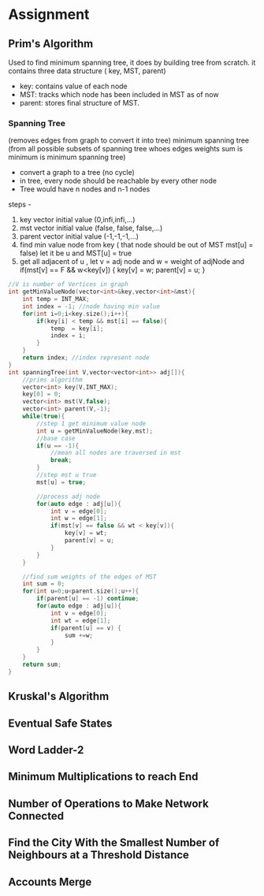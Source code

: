 # Assignment

## Prim's Algorithm

Used to find minimum spanning tree, it does by building tree from scratch. it contains three data structure ( key, MST, parent)

- key: contains value of each node
- MST: tracks which node has been included in MST as of now
- parent: stores final structure of MST.

### Spanning Tree

(removes edges from graph to convert it into tree)
minimum spanning tree (from all possible subsets of spanning tree whoes edges weights sum is minimum is minimum spanning tree)

- convert a graph to a tree (no cycle)
- in tree, every node should be reachable by every other node
- Tree would have n nodes and n-1 nodes

steps -

1. key vector initial value (0,infi,infi,...)
2. mst vector initial value (false, false, false,...)
3. parent vector initial value (-1,-1,-1,...)
4. find min value node from key ( that node should be out of MST mst[u] = false) let it be u and MST[u] = true
5. get all adjacent of u , let v = adj node and w = weight of adjNode and if(mst[v] == F && w<key[v]) {
    key[v] = w;
    parent[v] = u;
}

```cpp
//V is number of Vertices in graph
int getMinValueNode(vector<int>&key,vector<int>&mst){
    int temp = INT_MAX;
    int index = -1; //node having min value
    for(int i=0;i<key.size();i++){
        if(key[i] < temp && mst[i] == false){
            temp  = key[i];
            index = i;
        }
    }
    return index; //index represent node
}
int spanningTree(int V,vector<vector<int>> adj[]){
    //prims algorithm
    vector<int> key(V,INT_MAX);
    key[0] = 0;
    vector<int> mst(V,false);
    vector<int> parent(V,-1);
    while(true){
        //step 1 get minimum value node
        int u = getMinValueNode(key,mst);
        //base case
        if(u == -1){
            //mean all nodes are traversed in mst
            break;
        }
        //step mst u true
        mst[u] = true;

        //process adj node
        for(auto edge : adj[u]){
            int v = edge[0];
            int w = edge[1];
            if(mst[v] == false && wt < key[v]){
                key[v] = wt;
                parent[v] = u;
            }
        }
    }

    //find sum weights of the edges of MST
    int sum = 0;
    for(int u=0;u<parent.size();u++){
        if(parent[u] == -1) continue;
        for(auto edge : adj[u]){
            int v = edge[0];
            int wt = edge[1];
            if(parent[u] == v) {
                sum +=w;
            }
        }
    }
    return sum;
}
```

## Kruskal's Algorithm

## Eventual Safe States

## Word Ladder-2

## Minimum Multiplications to reach End

## Number of Operations to Make Network Connected

## Find the City With the Smallest Number of Neighbours at a Threshold Distance

## Accounts Merge
